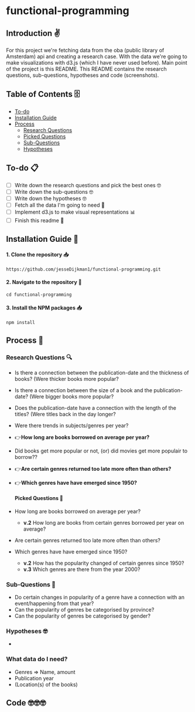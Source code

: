 # functional-programming

## Introduction ✌️
For this project we're fetching data from the oba (public library of Amsterdam) api and creating a research case. With the data we're going to make visualizations with d3.js (which I have never used before). Main point of the project is this README. This README contains the research questions, sub-questions, hypotheses and code (screenshots).

## Table of Contents 🗄
- [To-do](#to-do)
- [Installation Guide](#installation-guide)
- [Process](#process)
  - [Research Questions](#research-questions)
  - [Picked Questions](#picked-questions)
  - [Sub-Questions](#sub-questions)
  - [Hypotheses](#hypotheses)

## To-do 📋
- [ ] Write down the research questions and pick the best ones 🤓
- [ ] Write down the sub-questions 🤓
- [ ] Write down the hypotheses 🤓
- [ ] Fetch all the data I'm going to need 👐
- [ ] Implement d3.js to make visual representations 📊
- [ ] Finish this readme 👀

## Installation Guide 📖
#### 1. Clone the repository 📥
```
https://github.com/jesseDijkman1/functional-programming.git
```
#### 2. Navigate to the repository 🚗
```
cd functional-programming
```
#### 3. Install the NPM packages 📥
```
npm install
```

## Process 📝

### Research Questions 🔍
- Is there a connection between the publication-date and the thickness of books? (Were thicker books more popular?
- Is there a connection between the size of a book and the publication-date? (Were bigger books more popular?
- Does the publication-date have a connection with the length of the titles? (Were titles back in the day longer?
- Were there trends in subjects/genres per year?
- 👉**How long are books borrowed on average per year?**
- Did books get more popular or not, (or) did movies get more populair to borrow??
- 👉**Are certain genres returned too late more often than others?**
- 👉**Which genres have have emerged since 1950?**

  #### Picked Questions 📍
- How long are books borrowed on average per year?
  - **v.2** How long are books from certain genres borrowed per year on average?
- Are certain genres returned too late more often than others?
- Which genres have have emerged since 1950?
  - **v.2** How has the popularity changed of certain genres since 1950?
  - **v.3** Which genres are there from the year 2000?
### Sub-Questions 👶
- Do certain changes in popularity of a genre have a connection with an event/happening from that year?
- Can the popularity of genres be categorised by province?
- Can the popularity of genres be categorised by gender?

### Hypotheses 🤓
-


### What data do I need?
- Genres => Name, amount
- Publication year
- (Location(s) of the books)


## Code 🤓🤓🤓
